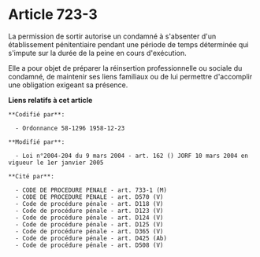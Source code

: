 # Article 723-3

La permission de sortir autorise un condamné à s'absenter d'un établissement pénitentiaire pendant une période de temps
déterminée qui s'impute sur la durée de la peine en cours d'exécution.

Elle a pour objet de préparer la réinsertion professionnelle ou sociale du condamné, de maintenir ses liens familiaux ou de
lui permettre d'accomplir une obligation exigeant sa présence.

**Liens relatifs à cet article**

	**Codifié par**:

	  - Ordonnance 58-1296 1958-12-23

	**Modifié par**:

	  - Loi n°2004-204 du 9 mars 2004 - art. 162 () JORF 10 mars 2004 en vigueur le 1er janvier 2005

	**Cité par**:

	  - CODE DE PROCEDURE PENALE - art. 733-1 (M)
	  - CODE DE PROCEDURE PENALE - art. D570 (V)
	  - Code de procédure pénale - art. D118 (V)
	  - Code de procédure pénale - art. D123 (V)
	  - Code de procédure pénale - art. D124 (V)
	  - Code de procédure pénale - art. D125 (V)
	  - Code de procédure pénale - art. D365 (V)
	  - Code de procédure pénale - art. D425 (Ab)
	  - Code de procédure pénale - art. D508 (V)
